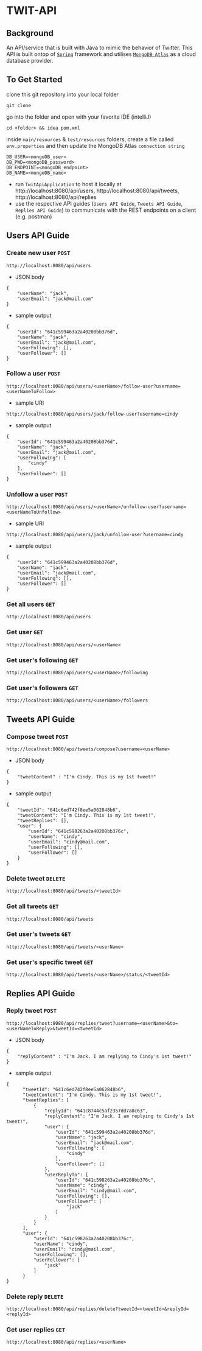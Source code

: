 # TWIT-API
## Background
An API/service that is built with Java to mimic the behavior of Twitter. This API is built ontop of [`Spring`](https://spring.io/) framework and utilises [`MongoDB Atlas`](https://www.mongodb.com/atlas/database) as a cloud database provider.

## To Get Started
clone this git repository into your local folder
```
git clone 
```
go into the folder and open with your favorite IDE (intelliJ)
```
cd <folder> && idea pom.xml
```
inside `main/resources` & `test/resources` folders, create a file called `env.properties` and then update the MongoDB Atlas `connection string`
```
DB_USER=<mongoDB_user>
DB_PWD=<mongoDB_password>
DB_ENDPOINT=<mongoDB_endpoint>
DB_NAME=<mongoDB_name>
```
- run `TwitApiApplication` to host it locally at http://localhost:8080/api/users, http://localhost:8080/api/tweets, http://localhost:8080/api/replies
- use the respective API guides (`Users API Guide`, `Tweets API Guide`, `Replies API Guide`) to communicate with the REST endpoints on a client (e.g. postman)

## Users API Guide

### Create new user `POST`
  ```
  http://localhost:8080/api/users
  ```
  - JSON body
  ```
  {
      "userName": "jack",
      "userEmail": "jack@mail.com"
  }
  ```
  - sample output
  ```
  {
      "userId": "641c599463a2a40208bb376d",
      "userName": "jack",
      "userEmail": "jack@mail.com",
      "userFollowing": [],
      "userFollower": []
  }
  ```

### Follow a user `POST`
  ```
  http://localhost:8080/api/users/<userName>/follow-user?username=<userNameToFollow>
  ```
  - sample URI
  ```
  http://localhost:8080/api/users/jack/follow-user?username=cindy
  ```
  - sample output
  ```
  {
      "userId": "641c599463a2a40208bb376d",
      "userName": "jack",
      "userEmail": "jack@mail.com",
      "userFollowing": [
          "cindy"
      ],
      "userFollower": []
  }
  ```

### Unfollow a user `POST`
  ```
  http://localhost:8080/api/users/<userName>/unfollow-user?username=<userNameToUnfollow>
  ```
  - sample URI
  ```
  http://localhost:8080/api/users/jack/unfollow-user?username=cindy
  ```
  - sample output
  ```
  {
      "userId": "641c599463a2a40208bb376d",
      "userName": "jack",
      "userEmail": "jack@mail.com",
      "userFollowing": [],
      "userFollower": []
  }
  ```
  
### Get all users `GET`
  ```
  http://localhost:8080/api/users
  ```
### Get user `GET`
  ```
  http://localhost:8080/api/users/<userName>
  ```
### Get user's following `GET`
  ```
  http://localhost:8080/api/users/<userName>/following
  ```
### Get user's followers `GET`
  ```
  http://localhost:8080/api/users/<userName>/followers
  ```


## Tweets API Guide

### Compose tweet `POST`
  ```
  http://localhost:8080/api/tweets/compose?username=<userName>
  ```
  - JSON body
  ```
  {
      "tweetContent" : "I'm Cindy. This is my 1st tweet!"
  }
   ```
  - sample output
  ```
  {
      "tweetId": "641c6ed742f8ee5a062848b6",
      "tweetContent": "I'm Cindy. This is my 1st tweet!",
      "tweetReplies": [],
      "user": {
          "userId": "641c598263a2a40208bb376c",
          "userName": "cindy",
          "userEmail": "cindy@mail.com",
          "userFollowing": [],
          "userFollower": []
      }
  }
  ```
  
### Delete tweet `DELETE`
  ```
  http://localhost:8080/api/tweets/<tweetId>
  ```

### Get all tweets `GET`
  ```
  http://localhost:8080/api/tweets
  ```

### Get user's tweets `GET`
  ```
  http://localhost:8080/api/tweets/<userName>
  ```
  
### Get user's specific tweet `GET`
  ```
  http://localhost:8080/api/tweets/<userName>/status/<tweetId>
  ```

## Replies API Guide

### Reply tweet `POST`
  ```
  http://localhost:8080/api/replies/tweet?username=<userName>&to=<userNameToReply>&tweetId=<tweetId>
  ```
  - JSON body
  ```
  {
      "replyContent" : "I'm Jack. I am replying to Cindy's 1st tweet!"
  }
  ```
  - sample output
  ```
  {
        "tweetId": "641c6ed742f8ee5a062848b6",
        "tweetContent": "I'm Cindy. This is my 1st tweet!",
        "tweetReplies": [
            {
                "replyId": "641c8744c5af2357dd7a8c63",
                "replyContent": "I'm Jack. I am replying to Cindy's 1st tweet!",
                "user": {
                    "userId": "641c599463a2a40208bb376d",
                    "userName": "jack",
                    "userEmail": "jack@mail.com",
                    "userFollowing": [
                        "cindy"
                    ],
                    "userFollower": []
                },
                "userReplyTo": {
                    "userId": "641c598263a2a40208bb376c",
                    "userName": "cindy",
                    "userEmail": "cindy@mail.com",
                    "userFollowing": [],
                    "userFollower": [
                        "jack"
                    ]
                }
            }
        ],
        "user": {
            "userId": "641c598263a2a40208bb376c",
            "userName": "cindy",
            "userEmail": "cindy@mail.com",
            "userFollowing": [],
            "userFollower": [
                "jack"
            ]
        }
  }
  ```

### Delete reply `DELETE`
  ```
  http://localhost:8080/api/replies/delete?tweetId=<tweetId>&replyId=<replyId>
  ```

### Get user replies `GET`
  ```
  http://localhost:8080/api/replies/<userName>
  ```
